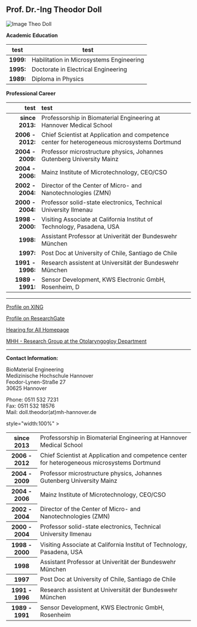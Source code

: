 ## Prof. Dr.-Ing Theodor Doll
![Image Theo Doll](.jpg)


**Academic Education**

test|    test  
---|---  
**1999:** | Habilitation in Microsystems Engineering   
**1995:** | Doctorate in Electrical Engineering   
**1989:** | Diploma in Physics     

**Professional Career**

|test|test|   
--------------------:|:-------------------------------------------------------------------------------------------  
**since 2013:** 	| Professorship in Biomaterial Engineering at Hannover Medical School   
**2006 - 2012:** 	| Chief Scientist at Application and competence center for heterogeneous microsystems Dortmund      
**2004 - 2009:** 	| Professor microstructure physics, Johannes Gutenberg University Mainz    
**2004 - 2006:**  	| Mainz Institute of Microtechnology, CEO/CSO
**2002 - 2004:** 	| Director of the Center of Micro- and Nanotechnologies (ZMN)    
**2000 - 2004:** 	| Professor solid-state electronics, Technical University Ilmenau 
**1998 - 2000:** 	| Visiting Associate at California Institut of Technology, Pasadena, USA   
**1998:** 			| Assistant Professor at Univerität der Bundeswehr München   
**1997:** 			| Post Doc at University of Chile, Santiago de Chile   
**1991 - 1996:** 	| Research assistent at Universität der Bundeswehr München   
**1989 - 1991:** 	| Sensor Development, KWS Electronic GmbH, Rosenheim, D   
***


[Profile on XING](https://www.xing.com/profile/Theodor_Doll)

[Profile on ResearchGate](http://www.researchgate.net/profile/Theodor_Doll)

[Hearing for All Homepage](http://hearing4all.eu/EN/)

[MHH - Research Group at the Otolaryngogloy Department](http://www.mh-hannover.de/18078.98.html?&L=1&no_cache=1)
***

**Contact Information:**

BioMaterial Engineering    
Medizinische Hochschule Hannover    
Feodor-Lynen-Straße 27    
30625 Hannover

Phone: 0511 532 7231   
Fax: 0511 532 18576   
Mail: doll.theodor(at)mh-hannover.de   

 style="width:100%" >
<table border-color=transparent> 
<background-color= "#FFFFFF"> 
<padding: 10px 20px

 <table>
  <tr>
    <th>since 2013</th>
    <td> Professorship in Biomaterial Engineering at Hannover Medical School</td>
   
  <tr>
  <tr>
    <th>2006 - 2012</th>
    <td>Chief Scientist at Application and competence center for heterogeneous microsystems Dortmund </td>
   
  <tr>
<tr>
    <th>2004 - 2009</th>
    <td>Professor microstructure physics, Johannes Gutenberg University Mainz</td>
   
  <tr>
<tr>
    <th>2004 - 2006</th>
    <td>Mainz Institute of Microtechnology, CEO/CSO</td>
   
  <tr>
<tr>
    <th>2002 - 2004</th>
    <td>Director of the Center of Micro- and Nanotechnologies (ZMN)</td>
   
  <tr>
<tr>
    <th>2000 - 2004</th>
    <td>Professor solid-state electronics, Technical University Ilmenau</td>
   
  <tr>
<tr>
    <th>1998 - 2000</th>
    <td>Visiting Associate at California Institut of Technology, Pasadena, USA  </td>
   
  <tr>
<tr>
    <th>1998</th>
    <td>Assistant Professor at Univerität der Bundeswehr München</td>
   
  <tr>
<tr>
    <th>1997</th>
    <td>Post Doc at University of Chile, Santiago de Chile </td>
   
  <tr>
<tr>
    <th>1991 - 1996</th>
    <td>Research assistent at Universität der Bundeswehr München</td>
   
  <tr>
<tr>
    <th>1989 - 1991</th>
    <td> Sensor Development, KWS Electronic GmbH, Rosenheim</td>
   
  <tr>
</table> 